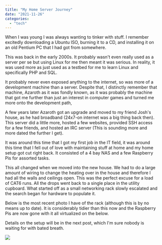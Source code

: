 ```yaml
---
title: "My Home Server Journey"
date: "2021-11-26"
categories: 
  - "tech"
---
```


When I was young I was always wanting to tinker with stuff. I remember excitedly downloading a Ubuntu ISO, burning it to a CD, and installing it on an old Pentium PC that I had got from somewhere.

This was back in the early 2000s. It probably wasn't even really used as a server per se but using Linux for me then meant it was serious. In reality, it was used more as just used as a testbed for me to learn Linux and specifically PHP and SQL.

It probably never even exposed anything to the internet, so was more of a development machine than a server. Despite that, I distinctly remember that machine, Azaroth as it was fondly known, as it was probably the machine that got me further than just an interest in computer games and turned me more onto the development path,

A few years later Azaroth got an upgrade and moved to my friend Josh's house, as he had broadband (24x7-on internet was a big thing back then). This server did a little more, hosted a few websites, provided SSH access for a few friends, and hosted an IRC server (This is sounding more and more dated the further I get).

It was around this time that I got my first job in the IT field, it was around this time that I fell out of love with maintaining stuff at home and my home setup got cut right back. It consisted of a 4 bay NAS and a few Raspberry Pis for assorted tasks.

This all changed when we moved into the new house. We had to do a large amount of wiring to change the heating over in the house and therefore I had all the walls and ceilings open. This was the perfect excuse for a load of CAT6 runs. All the drops went back to a single place in the utility cupboard. What started off as a small networking rack slowly escalated and the search began for hardware to populate it.

Below is the most recent photo I have of the rack (although this is by no means up to date). It is considerably tidier than this now and the Raspberry Pis are now gone with it all virtualized on the below.

Details on the setup will be in the next post, which I'm sure nobody is waiting for with bated breath.

[![](/images/IMG-20210204-WA0028-768x1024.jpg)](https://snappeh.com/blog/wp-content/uploads/2021/11/IMG-20210204-WA0028.jpg)
